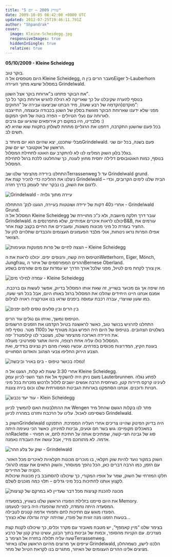 ```yaml
---
title: "שוויץ 2009 – יום 5"
date: 2009-10-05 06:42:00 +0000 UTC
updated: 2012-07-25T19:46:11.791Z
author: "Shpandrak"
cover:
  image: Kleine-Scheidegg.jpg
  responsiveImages: true
  hiddenInSingle: true
  relative: true
---
```


**05/10/2009 - Kleine Scheidegg**

בוקר טוב.  
היום מטפסים אל ה Kleine Scheidegg, מעבר הרים בין הEiger ל-Lauberhorn במסלול שיוצא מתוך העיירה Grindelwald.

את הבוקר פתחנו ב”ארוחת בוקר אצל השטן”.  
בנוסף להערה שקיבלנו על כך שאריקה לא רגילה להגיש ארוחת בוקר כל כך מוקדם(הקדמה של רבע שעה), מיד הבחנו שביצענו עבירה על “החוקים”:  
מפני שלא ידענו שארוחת הבוקר מוגשת בסלון של השטן בכבודה ובעצמה, התייצבנו לארוחה עם נעלי הטיולים – הפרה בוטה של חוקי המקום.  
מלבדינו, היו במקום רק אירופאים שהגיעו עם גרבים :)  
בכל פעם שהשטן התקרבה, דחפנו את הרגליים מתחת לשולחן בתקוות שוא שהיא לא תשים לב.

מבלי שתכננו, יצא שהיום הוא יום מיוחד בGrindelwald. פעם בשנה, בכל יום שני הראשון של אוקטובר יש יום שוק.  
בגלל בלגן השוק המליצו לנו לא להתקרב עם האוטו לתחילת המסלול.  
בנוסף, כמות האוטובוסים דלילה יחסית מחוץ לעונה, כך שהחלטנו ללכת ברגל לתחילת המסלול.

התחלנו בירידה מהצימר שלנו שבTerrassenweg עד ל Grindelwald grund.  
ניצלנו את ההליכה כדי להכיר קצת את Grindelwald – הבית שלנו לימים הקרובים, וכדי לדגום את השוק, בו נבקר יותר לעומק בדרך חזרה.

![](Grindelwald-houses.jpg "Grindelwald - עיירה מתוך גלויה")

אחרי כ40 דקות של ירידה ושוטטות בעיירה, הגענו לנק’ ההתחלה - Grindelwald Grund.  
המסלול אל ה Kleine Scheidegg עובר דרך חלקה מיושבת, ולא כ”כ מתויירת של Grindelwald. יכולנו לראות איכרים אמיתיים, שלא מתפרנסים מB&amp;B, עורמים את החציר בעזרת כל מיני מכונות משונות, ומעבירים את החיים בקצב קצת אחר.  
אפילו הפרות נראו נינוחות, אולי מלבד הפעמונים העצומים והכבדים שתלויים להן על הצוואר.

![](Grindelwald-cows.jpg "הצצה לחיים של פרות מפונקות וטעימות – Kleine Scheidegg")

הטיפוס היה קשה, והנופים יפים. יכולנו לראות את הWetterhorn, Eiger, Mönch, Jungfrau, ההרים המפורסמים של איזור הBernese Oberland.  
אין צורך לקחת מים לטיול, מפני שלכל אורך הדרך יש עמדות עם מים שזורמים בשפע.

![](4040801225_045a35c37f.jpg "עמדה למילוי מים - Kleine Scheidegg")

מה שיפה אך גם מכוער בשוייץ, זה שאת אותו המסלול בדיוק, אפשר לעשות גם ברכבת. אמנם אנחנו היינו היחידים שהלכו את המסלול ברגל באותו היום, אבל בכל חצי שעה, כמו שעון שוויצרי, עברה רכבת עמוסה ביפנים שראו בנו אטרקציה ראויה לצילום.

![](4040813863_e2225fa2fa.jpg "בין הרים ובין סלעים טסים להם יפנים")

הטיפוס נמשך, ואיתו גם נגלים עוד הרים.  
התחלנו להרגיש בכושר טוב, כאשר לראשונה בטיול הקדמנו את הזמנים הרשומים בשלטים הצהובים. בטיפוס של היום היה הפרש גובה מטורף של כ1100 מטר. נוסיף לזה את הירידה הארוכה מהצימר שלנו, מצטבר לנו קילומטרז’ יפה.  
המסלול כולו עליה אחת רצופה, והיווה אתגר ספורטיבי מעולה.  
בעונת הקיץ, המדרונות מכוסים בפרחים. עכשיו נשארו מהם רק נציגים בודדים, ואת הצבע הירוק החליפו צבעי הצהוב והאדום הסתוויים.

![](4041651330_ded7a2ea36.jpg "נמלה בכושר טיפוס - בים באויר וביבשה!")

אחרי 3:30 שעות לא קלות, הגענו אל ה Kleine Scheidegg.  
משם ניתן היה להשקיף אל את הצד השני לכיוון עמק Lauterbrunnen. לפתע נגלה לעינינו קרקס תיירות קטן, כשיחסית הרבה אנשים יושבים לזלול ולרכוש מזכרות בכל מיני חנויות ודוכנים. אנחנו הסתפקנו בארוחת הגבינות המסורתית שלנו וכוס בירה צוננת.

![](Kleine-Scheidegg.jpg "עוד יעד נכבש - Klein Scheidegg")

את ההתלבטות האם להמשיך לכיוון Wengen פתר לנו בקלות הגשם שהחל מיד כשסיימנו לאכול. עלינו על הרכבת וחזרנו במהרה לכיוון Grindelwald.

השוק בGrindelwald היה בדיוק הפינוק שהיינו צריכים אחרי העליה המפרכת. התפנקנו במאכלים מקומיים: גוש בשר חם וטעים, גבינות למיניהן. כאשר הכי טעימה היתה ההRaclette - סוג של גבינה חצי-קשה, שמתיכים אותה על חתיכת לחם, או תפוחי אדמה. לא מתוחכם מידי, אבל עושה את העבודה נאמנה.

![](Grindelwald-Market.jpg "שוק על צלע ההר - Grindelwald")

השוק במקור נועד להיות שוק חקלאי, בו מוכרים מכונות חקלאיות לאיכרים מכל האזור. עם הזמן, כמו הרבה דברים כאן, הכל נהפך ממוסחר, והשוק התאים את עצמו להרגלי הקניה של התיירים.  
חלקו המזרחי של השוק, שמר על אופיו המקורי, כך שיכולנו להסתובב בין מכונות שיכולות לקצוץ אותנו לחתיכות בכל מיני גדלים – תלוי כמה מוכנים לשלם.

![](Grindelwald's-farmers-market.jpg "מכונה להכנת קציצות מכל דבר שעדיין לא במרקם של קציצות")

את היום סיימנו בזלילת הפונדו הראשון שלנו בשוויץ, במסעדה Memory.  
המסעדה היתה נחמדה, למרות שהפונדו היה בינוני לטעמנו.  
הפונדו מוגש עם חתיכות לחם ותפוחי אדמה קטנים לטבילה.  
בטעות הזמנו מנה זוגית של פונדו, שהיתה יקרה וגדולה שלא כצורך…

בצימר שלנו “מיין קאמפף”, יש מטבח מאובזר עם מקרר וכלים, כך שיכולנו לקנות קצת מצרכים. עם הקניות מהסופר, וכמות של גבינות בתוך הבטן, עשינו טרק קטן של כרבע שעה עליה תלולה בחזרה אל הצימר בTerrassenweg.  
עייפים אך מרוצים מהיום הראשון שלנו באיזור Grindelwald, הלכנו לישון, כשמהחלון מציצים אלינו ההרים העצומים של האיזור, מתגרים בנו לקראת הטיול של מחר.
